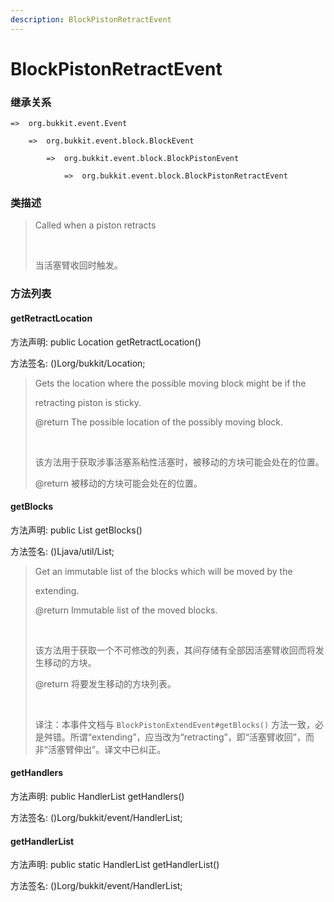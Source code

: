 ```yaml
---
description: BlockPistonRetractEvent
---
```


# BlockPistonRetractEvent

### 继承关系

    =>  org.bukkit.event.Event

        =>  org.bukkit.event.block.BlockEvent

            =>  org.bukkit.event.block.BlockPistonEvent

                =>  org.bukkit.event.block.BlockPistonRetractEvent

### 类描述

> Called when a piston retracts
> 
> <br>
> 
> 当活塞臂收回时触发。

### 方法列表

#### getRetractLocation

方法声明: public Location getRetractLocation()

方法签名: ()Lorg/bukkit/Location;

> Gets the location where the possible moving block might be if the
> 
> retracting piston is sticky.
> 
> @return The possible location of the possibly moving block.
> 
> <br>
> 
> 该方法用于获取涉事活塞系粘性活塞时，被移动的方块可能会处在的位置。
> 
> @return 被移动的方块可能会处在的位置。

#### getBlocks

方法声明: public List<Block> getBlocks()

方法签名: ()Ljava/util/List;

> Get an immutable list of the blocks which will be moved by the
> 
> extending.
> 
> @return Immutable list of the moved blocks.
> 
> <br>
> 
> 该方法用于获取一个不可修改的列表，其间存储有全部因活塞臂收回而将发生移动的方块。
> 
> @return 将要发生移动的方块列表。
> 
> <br>
> 
> 译注：本事件文档与 `BlockPistonExtendEvent#getBlocks()` 方法一致，必是舛错。所谓“extending”，应当改为“retracting”，即“活塞臂收回”，而非“活塞臂伸出”。译文中已纠正。

#### getHandlers

方法声明: public HandlerList getHandlers()

方法签名: ()Lorg/bukkit/event/HandlerList;

#### getHandlerList

方法声明: public static HandlerList getHandlerList()

方法签名: ()Lorg/bukkit/event/HandlerList;